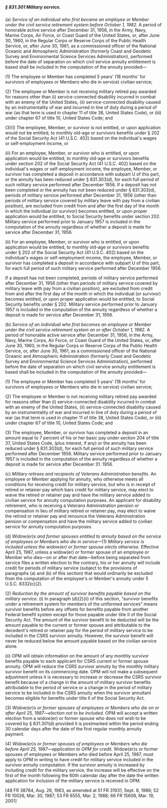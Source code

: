 ##### § 831.301 Military service. #####

(a) *Service of an individual who first became an employee or Member under the civil service retirement system before October 1, 1982.* A period of honorable active service after December 31, 1956, in the Army, Navy, Marine Corps, Air Force, or Coast Guard of the United States, or, after June 30, 1960, in the Regular Corps or Reserve Corps of the Public Health Service, or, after June 30, 1961, as a commissioned officer of the National Oceanic and Atmospheric Administration (formerly Coast and Geodetic Survey and Environmental Science Services Administration), performed before the date of separation on which civil service annuity entitlement is based shall be included in the computation of the annuity provided—

(1) The employee or Member has completed 5 years' (18 months' for survivors of employees or Members who die in service) civilian service;

(2) The employee or Member is not receiving military retired pay awarded for reasons other than (i) service-connected disability incurred in combat with an enemy of the United States, (ii) service-connected disability caused by an instrumentality of war and incurred in line of duty during a period of war (as that term is used in chapter 11 of title 38, United States Code), or (iii) under chapter 67 of title 10, United States Code; and

(3)(i) The employee, Member, or survivor is not entitled, or upon application would not be entitled, to monthly old-age or survivors benefits under § 202 of the Social Security Act (41 U.S.C. 402) based on the individual's wages or self-employment income, or

(ii) For an employee, Member, or survivor who is entitled, or upon application would be entitled, to monthly old-age or survivors benefits under section 202 of the Social Security Act (41 U.S.C. 402) based on the individual's wages or self-employment income, the employee, Member, or survivor has completed a deposit in accordance with subpart U of this part, or the annuity has been reduced under § 831.303(d), for each full period of such military service performed after December 1956. If a deposit has not been completed or the annuity has not been reduced under § 831.303(d), periods of military service performed after December 31, 1956 (other than periods of military service covered by military leave with pay from a civilian position), are excluded from credit from and after the first day of the month in which the individual (or survivor) becomes entitled, or upon proper application would be entitled, to Social Security benefits under section 202. Military service performed prior to January 1957 is included in the computation of the annuity regardless of whether a deposit is made for service after December 31, 1956.

(ii) For an employee, Member, or survivor who is entitled, or upon application would be entitled, to monthly old-age or survivors benefits under § 202 of the Social Security Act (41 U.S.C. 402) based on the individual's wages or self-employment income, the employee, Member, or survivor has completed a deposit in accordance with subpart U of this part, for each full period of such military service performed after December 1956.

If a deposit has not been completed, periods of military service performed after December 31, 1956 (other than periods of military service covered by military leave with pay from a civilian position), are excluded from credit from and after the first day of the month in which the individual (or survivor) becomes entitled, or upon proper application would be entitled, to Social Security benefits under § 202. Military service performed prior to January 1957 is included in the computation of the annuity regardless of whether a deposit is made for service after December 31, 1956.

(b) *Service of an individual who first becomes an employee or Member under the civil service retirement system on or after October 1, 1982.* A period of honorable active service after December 31, 1956, in the Army, Navy, Marine Corps, Air Force, or Coast Guard of the United States, or, after June 30, 1960, in the Regular Corps or Reserve Corps of the Public Health Service, or, after June 30, 1961, as a commissioned officer of the National Oceanic and Atmospheric Administration (formerly Coast and Geodetic Survey and Environmental Science Services Administration), performed before the date of separation on which civil service annuity entitlement is based shall be included in the computation of the annuity provided—

(1) The employee or Member has completed 5 years' (18 months' for survivors of employees or Members who die in service) civilian service;

(2) The employee or Member is not receiving military retired pay awarded for reasons other than (i) service-connected disability incurred in combat with an enemy of the United States, (ii) service-connected disability caused by an instrumentality of war and incurred in line of duty during a period of war (as that term is used in chapter 11 of title 38, United States Code), or (iii) under chapter 67 of title 10, United States Code; and

(3) The employee, Member, or survivor has completed a deposit in an amount equal to 7 percent of his or her basic pay under section 204 of title 37, United States Code, (plus interest, if any) or the annuity has been reduced under § 831.303(d), for each full period of such military service performed after December 1956. Military service performed prior to January 1957 is included in the computation of the annuity regardless of whether a deposit is made for service after December 31. 1956.

(c) *Military retirees and recipients of Veterans Administration benefits.* An employee or Member applying for annuity, who otherwise meets all conditions for receiving credit for military service, but who is in receipt of retired or retainer pay which bars credit for military service, may elect to waive the retired or retainer pay and have the military service added to civilian service for annuity computation purposes. An applicant for disability retirement, who is receiving a Veterans Administration pension or compensation in lieu of military retired or retainer pay, may elect to waive the retired or retainer pay and renounce the Veterans Administration pension or compensation and have the military service added to civilian service for annuity computation purposes.

(d) *Widow(er)s and former spouses entitled to annuity based on the service of employees or Members who die in service*—(1) *Military service is included unless the widow(er) or former spouse elects otherwise.* Effective April 25, 1987, unless a widow(er) or former spouse of an employee or Member who dies—on or after that date—before being separated from service files a written election to the contrary, his or her annuity will include credit for periods of military service (subject to the provisions of paragraphs (a) and (b) of this section) that would ordinarily be excluded from the computation of the employee's or Member's annuity under 5 U.S.C. 8332(c)(2).

(2) *Reduction by the amount of survivor benefits payable based on the military service.* (i) In paragraph (d)(2)(ii) of this section, “survivor benefits under a retirement system for members of the uniformed services” means survivor benefits before any offsets for benefits payable from another Federal benefit system except for those payable under title II of the Social Security Act. The amount of the survivor benefit to be deducted will be the amount payable to the current or former spouse and attributable to the decedent's retired or retainer pay for the period of military service to be included in the CSRS survivor annuity. However, the survivor benefit will never be reduced below the amount payable based on the civilian service alone.

(ii) OPM will obtain information on the amount of any monthly survivor benefits payable to each applicant for CSRS current or former spouse annuity. OPM will reduce the CSRS survivor annuity by the monthly military survivor benefit on its commencing date. OPM will not make a subsequent adjustment unless it is necessary to increase or decrease the CSRS survivor benefit because of a change in the amount of military survivor benefits attributable to the period of service or a change in the period of military service to be included in the CSRS annuity when the survivor annuitant becomes eligible for benefits under title II of the Social Security Act.

(3) *Widow(er)s or former spouses of employees or Members who die on or after April 25, 1987—election not to be included.* OPM will accept a written election from a widow(er) or former spouse who does not wish to be covered by § 831.301(d) provided it is postmarked within the period ending 30 calendar days after the date of the first regular monthly annuity payment.

(4) *Widow(er)s or former spouses of employees or Members who die before April 25, 1987—application to OPM for credit.* Widow(er)s or former spouses of employees or Members who died before April 25, 1987, must apply to OPM in writing to have credit for military service included in the survivor annuity computation. If the survivor annuity is increased by including credit for the military service, the increase will be effective on the first of the month following the 60th calendar day after the date the written application for inclusion of the military service is received in OPM.

[48 FR 38784, Aug. 26, 1983, as amended at 51 FR 31931, Sept. 8, 1986; 52 FR 10026, Mar. 30, 1987; 53 FR 6555, Mar. 2, 1988; 66 FR 15608, Mar. 19, 2001]